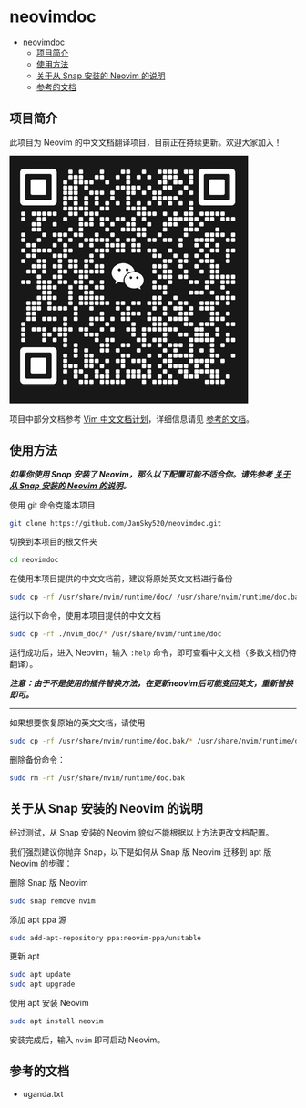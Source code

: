 # neovimdoc

- [neovimdoc](#neovimdoc)
  - [项目简介](#项目简介)
  - [使用方法](#使用方法)
  - [关于从 Snap 安装的 Neovim 的说明](#关于从-snap-安装的-neovim-的说明)
  - [参考的文档](#参考的文档)

## 项目简介

此项目为 Neovim 的中文文档翻译项目，目前正在持续更新。欢迎大家加入！

![微信群二维码](./res/groupQR_code.jpg)

项目中部分文档参考 [Vim 中文文档计划](https://github.com/yianwillis/vimcdoc/)，详细信息请见 [参考的文档](#参考的文档)。

## 使用方法

***如果你使用 Snap 安装了 Neovim，那么以下配置可能不适合你。请先参考 [关于从 Snap 安装的 Neovim 的说明](#关于从-snap-安装的-neovim-的说明)。***

使用 git 命令克隆本项目

```bash
git clone https://github.com/JanSky520/neovimdoc.git
```

切换到本项目的根文件夹

```bash
cd neovimdoc
```

在使用本项目提供的中文文档前，建议将原始英文文档进行备份

```bash
sudo cp -rf /usr/share/nvim/runtime/doc/ /usr/share/nvim/runtime/doc.bak
```

运行以下命令，使用本项目提供的中文文档

```bash
sudo cp -rf ./nvim_doc/* /usr/share/nvim/runtime/doc
```

运行成功后，进入 Neovim，输入 `:help` 命令，即可查看中文文档（多数文档仍待翻译）。

***注意：由于不是使用的插件替换方法，在更新neovim后可能变回英文，重新替换即可。***

---

如果想要恢复原始的英文文档，请使用

```bash
sudo cp -rf /usr/share/nvim/runtime/doc.bak/* /usr/share/nvim/runtime/doc
```

删除备份命令：

```bash
sudo rm -rf /usr/share/nvim/runtime/doc.bak
```

## 关于从 Snap 安装的 Neovim 的说明

经过测试，从 Snap 安装的 Neovim 貌似不能根据以上方法更改文档配置。

我们强烈建议你抛弃 Snap，以下是如何从 Snap 版 Neovim 迁移到 apt 版 Neovim 的步骤：

删除 Snap 版 Neovim

```bash
sudo snap remove nvim
```

添加 apt ppa 源

```bash
sudo add-apt-repository ppa:neovim-ppa/unstable
```

更新 apt

```bash
sudo apt update
sudo apt upgrade
```

使用 apt 安装 Neovim

```bash
sudo apt install neovim
```

安装完成后，输入 `nvim` 即可启动 Neovim。

## 参考的文档

- uganda.txt
